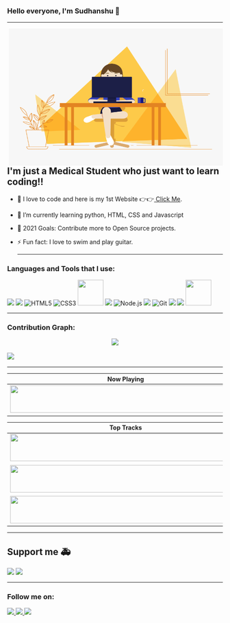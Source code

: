 ### Hello everyone, I'm Sudhanshu  👋
<HR>
<img align="right" alt="GIF" src="https://github.com/sudhanshuprasad2002/sudhanshuprasad2002/blob/main/welcome.gif?raw=true" width="500" height="320" />

## I'm just a Medical Student who just want to learn coding!!

- 🔭 I love to code and here is my 1st Website 👉👉<a href="https://sudhanshu-prasad-coding.pages.dev/" target="_blank" > Click Me</a>.
- 🌱 I’m currently learning python, HTML, CSS and Javascript
- 🥅 2021 Goals: Contribute more to Open Source projects.
- ⚡ Fun fact: I love to swim and play guitar.

  <HR>

### Languages and Tools that I use:

<a align="left" alt="Python"> <img src="https://i.ibb.co/V2MhWSD/icons8-python-60-2.png" /> 
<a align="left" alt="Visual Studio Code">  <img src="https://img.icons8.com/nolan/60/visual-studio-code-2019.png" />
<a align="left" alt="HTML5">  <img src="https://upload.wikimedia.org/wikipedia/commons/6/61/HTML5_logo_and_wordmark.svg" alt="HTML5" width="60" height="60"/>
<a align="left" alt="CSS3">  <img src="https://upload.wikimedia.org/wikipedia/commons/d/d5/CSS3_logo_and_wordmark.svg" alt="CSS3" width="60" height="60"/> 
<a align="left" alt="JavaScript">  <img src="https://i.ibb.co/bddG3Bn/icons8-javascript-logo-60-1.png" width="60" height="60"/>
<a align="left" alt="React">  <img src="https://img.icons8.com/clouds/70/000000/react.png"/>
<a align="left" alt="Node.js">  <img src="https://i.ibb.co/V2ttpDv/icons8-nodejs-60.png" alt="Node.js" width="60" height="60"/>
<a align="left" alt="MongoDB">  <img src="https://img.icons8.com/color/60/000000/mongodb.png"/>
<a align="left" alt="Git">  <img src="https://upload.wikimedia.org/wikipedia/commons/e/e0/Git-logo.svg" alt="Git" width="60" height="60"/>
<a align="left" alt="GitHub">  <img src="https://img.icons8.com/clouds/70/000000/github.png"/>
<a align="left" alt="Heroku"> <img src="https://i.ibb.co/kcjxdJ9/icons8-heroku-60.png" /> 
<a align="left" alt="Bash"> <img src="https://i.ibb.co/gVrLyv4/icons8-bash-60.png" width="60" height="60"/> 


  
<HR>
  
### Contribution Graph:

<p align="center">
  <a href="https://github.com/sudhanshuprasad2002">
    <img src="https://github-readme-streak-stats.herokuapp.com?user=sudhanshuprasad2002&theme=radical&stroke=0BDCDD" />
  </a>
</p>
<a href="https://github.com/sudhandhuprasad2002"><img src="https://activity-graph.herokuapp.com/graph?username=sudhanshuprasad2002&bg_color=1F222E&color=F8D866&line=F85D7F&point=FFFFFF&hide_border=true" /></a>
 
<HR>                                                          

| Now Playing                                                                                                                    |
| ------------------------------------------------------------------------------------------------------------------------------ |
| <a href="https://spotify-now-playing-delta-black.vercel.app/now-playing?open"><img src="https://spotify-now-playing-delta-black.vercel.app/now-playing" width="540" height="64"></a> |


<table>
  <thead>
    <tr>
      <th>Top Tracks</th>
    </tr>
  </thead>
  <tbody>
    <tr>
      <td><a href="https://spotify-now-playing-delta-black.vercel.app/top-tracks?i=1&open"><img src="https://spotify-now-playing-delta-black.vercel.app/top-tracks?i=1" width="540" height="64"></a></td>
    </tr>
    <tr></tr> 
    <tr>
      <td><a href="https://spotify-now-playing-delta-black.vercel.app/top-tracks?i=2&open"><img src="https://spotify-now-playing-delta-black.vercel.app/top-tracks?i=2" width="540" height="64"></a></td>
    </tr>
    <tr></tr>
    <tr>
      <td><a href="https://spotify-now-playing-delta-black.vercel.app/top-tracks?i=3&open"><img src="https://spotify-now-playing-delta-black.vercel.app/top-tracks?i=3" width="540" height="64"></a></td>
    </tr>
  </tbody>
</table>

<HR>
  
## Support me 🚑
<a href="https://t.me/UCbotchannel"> <img src="https://img.shields.io/badge/Join-Telegram%20Channel-red.svg?logo=Telegram"></a>
<a href="https://t.me/ubuntu_coders"> <img src="https://img.shields.io/badge/Join-Telegram%20Group-blue.svg?logo=telegram"></a>

<HR>

### Follow me on:
<a align="left" href="https://twitter.com/">  <img src="https://img.icons8.com/fluent/48/000000/twitter.png" width="50px">
<a align="left" href="https://www.instagram.com">  <img src="https://img.icons8.com/fluent/48/000000/instagram-new.png" width="50px">
<a align="left" href="https://t.me/UCbotchannel">  <img src="https://img.icons8.com/fluent/48/000000/telegram-app.png" width="50px">
  
